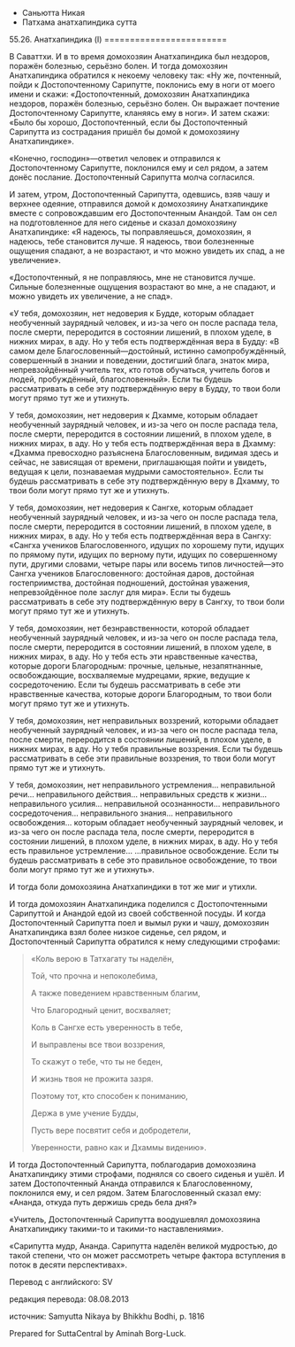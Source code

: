 









* Саньютта Никая
* Патхама анатхапиндика сутта


55\.26\. Анатхапиндика \(I\)
\=\=\=\=\=\=\=\=\=\=\=\=\=\=\=\=\=\=\=\=\=\=\=\=



В Саваттхи\. И в то время домохозяин Анатхапиндика был нездоров, поражён болезнью, серьёзно болен\. И тогда домохозяин Анатхапиндика обратился к некоему человеку так: «Ну же, почтенный, пойди к Достопочтенному Сарипутте, поклонись ему в ноги от моего имени и скажи: «Достопочтенный, домохозяин Анатхапиндика нездоров, поражён болезнью, серьёзно болен\. Он выражает почтение Достопочтенному Сарипутте, кланяясь ему в ноги»\. И затем скажи: «Было бы хорошо, Достопочтенный, если бы Достопочтенный Сарипутта из сострадания пришёл бы домой к домохозяину Анатхапиндике»\.


«Конечно, господин»—ответил человек и отправился к Достопочтенному Сарипутте, поклонился ему и сел рядом, а затем донёс послание\. Достопочтенный Сарипутта молча согласился\.


И затем, утром, Достопочтенный Сарипутта, одевшись, взяв чашу и верхнее одеяние, отправился домой к домохозяину Анатхапиндике вместе с сопровождавшим его Достопочтенным Анандой\. Там он сел на подготовленное для него сиденье и сказал домохозяину Анатхапиндике: «Я надеюсь, ты поправляешься, домохозяин, я надеюсь, тебе становится лучше\. Я надеюсь, твои болезненные ощущения спадают, а не возрастают, и что можно увидеть их спад, а не увеличение»\.


«Достопочтенный, я не поправляюсь, мне не становится лучше\. Сильные болезненные ощущения возрастают во мне, а не спадают, и можно увидеть их увеличение, а не спад»\.


«У тебя, домохозяин, нет недоверия к Будде, которым обладает необученный заурядный человек, и из\-за чего он после распада тела, после смерти, переродится в состоянии лишений, в плохом уделе, в нижних мирах, в аду\. Но у тебя есть подтверждённая вера в Будду: «В самом деле Благословенный—достойный, истинно самопробуждённый, совершенный в знании и поведении, достигший блага, знаток мира, непревзойдённый учитель тех, кто готов обучаться, учитель богов и людей, пробуждённый, благословенный»\. Если ты будешь рассматривать в себе эту подтверждённую веру в Будду, то твои боли могут прямо тут же и утихнуть\.


У тебя, домохозяин, нет недоверия к Дхамме, которым обладает необученный заурядный человек, и из\-за чего он после распада тела, после смерти, переродится в состоянии лишений, в плохом уделе, в нижних мирах, в аду\. Но у тебя есть подтверждённая вера в Дхамму: «Дхамма превосходно разъяснена Благословенным, видимая здесь и сейчас, не зависящая от времени, приглашающая пойти и увидеть, ведущая к цели, познаваемая мудрыми самостоятельно»\. Если ты будешь рассматривать в себе эту подтверждённую веру в Дхамму, то твои боли могут прямо тут же и утихнуть\.


У тебя, домохозяин, нет недоверия к Сангхе, которым обладает необученный заурядный человек, и из\-за чего он после распада тела, после смерти, переродится в состоянии лишений, в плохом уделе, в нижних мирах, в аду\. Но у тебя есть подтверждённая вера в Сангху: «Сангха учеников Благословенного, идущих по хорошему пути, идущих по прямому пути, идущих по верному пути, идущих по совершенному пути, другими словами, четыре пары или восемь типов личностей—это Сангха учеников Благословенного: достойная даров, достойная гостеприимства, достойная подношений, достойная уважения, непревзойдённое поле заслуг для мира»\. Если ты будешь рассматривать в себе эту подтверждённую веру в Сангху, то твои боли могут прямо тут же и утихнуть\.


У тебя, домохозяин, нет безнравственности, которой обладает необученный заурядный человек, и из\-за чего он после распада тела, после смерти, переродится в состоянии лишений, в плохом уделе, в нижних мирах, в аду\. Но у тебя есть эти нравственные качества, которые дороги Благородным: прочные, цельные, незапятнанные, освобождающие, восхваляемые мудрецами, яркие, ведущие к сосредоточению\. Если ты будешь рассматривать в себе эти нравственные качества, которые дороги Благородным, то твои боли могут прямо тут же и утихнуть\.


У тебя, домохозяин, нет неправильных воззрений, которыми обладает необученный заурядный человек, и из\-за чего он после распада тела, после смерти, переродится в состоянии лишений, в плохом уделе, в нижних мирах, в аду\. Но у тебя правильные воззрения\. Если ты будешь рассматривать в себе эти правильные воззрения, то твои боли могут прямо тут же и утихнуть\.


У тебя, домохозяин, нет неправильного устремления… неправильной речи… неправильного действия… неправильных средств к жизни… неправильного усилия… неправильной осознанности… неправильного сосредоточения… неправильного знания… неправильного освобождения… которым обладает необученный заурядный человек, и из\-за чего он после распада тела, после смерти, переродится в состоянии лишений, в плохом уделе, в нижних мирах, в аду\. Но у тебя есть правильное устремление… …правильное освобождение\. Если ты будешь рассматривать в себе это правильное освобождение, то твои боли могут прямо тут же и утихнуть»\.


И тогда боли домохозяина Анатхапиндики в тот же миг и утихли\.


И тогда домохозяин Анатхапиндика поделился с Достопочтенными Сарипуттой и Анандой едой из своей собственной посуды\. И когда Достопочтенный Сарипутта поел и вымыл руки и чашу, домохозяин Анатхапиндика взял более низкое сиденье, сел рядом, и Достопочтенный Сарипутта обратился к нему следующими строфами:



> «Коль верою в Татхагату ты наделён,  
> 
> Той, что прочна и непоколебима,  
> 
> А также поведением нравственным благим,  
> 
> Что Благородный ценит, восхваляет;  
> 
>   
> 
> Коль в Сангхе есть уверенность в тебе,  
> 
> И выправлены все твои воззрения,  
> 
> То скажут о тебе, что ты не беден,  
> 
> И жизнь твоя не прожита зазря\.  
> 
> Поэтому тот, кто способен к пониманию,  
> 
> Держа в уме учение Будды,  
> 
> Пусть вере посвятит себя и добродетели,  
> 
> Уверенности, равно как и Дхаммы видению»\.


И тогда Достопочтенный Сарипутта, поблагодарив домохозяина Анатхапиндику этими строфами, поднялся со своего сиденья и ушёл\. И затем Достопочтенный Ананда отправился к Благословенному, поклонился ему, и сел рядом\. Затем Благословенный сказал ему: «Ананда, откуда путь держишь средь бела дня?»


«Учитель, Достопочтенный Сарипутта воодушевлял домохозяина Анатхапиндику такими\-то и такими\-то наставлениями»\.


«Сарипутта мудр, Ананда\. Сарипутта наделён великой мудростью, до такой степени, что он может рассмотреть четыре фактора вступления в поток в десяти перспективах»\.



Перевод с английского: SV


редакция перевода: 08\.08\.2013


источник: Samyutta Nikaya by Bhikkhu Bodhi, p\. 1816


Prepared for SuttaCentral by Aminah Borg\-Luck\.






